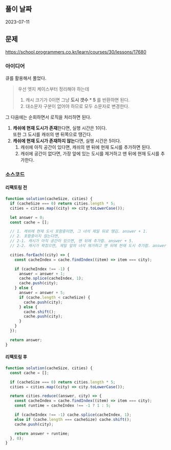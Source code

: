 ## 풀이 날짜
2023-07-11

## 문제
https://school.programmers.co.kr/learn/courses/30/lessons/17680

### 아이디어
큐를 활용해서 풀었다.  

> 우선 엣지 케이스부터 정리해야 하는데  
> 1. 캐시 크기가 0이면 그냥 **도시 갯수 * 5** 를 반환하면 된다.  
> 2. 대소문자 구분이 없어야 하므로 모두 소문자로 변경한다.  

그 다음에는 순회하면서 로직을 처리하면 된다.  
1. **캐쉬에 현재 도시가 존재**한다면, 실행 시간은 1이다.  
또한 그 도시를 캐쉬의 맨 뒤쪽으로 땡긴다.
2. **캐쉬에 현재 도시가 존재하지 않는**다면, 실행 시간은 5이다.  
    1. 캐쉬에 아직 공간이 있다면, 캐쉬의 맨 뒤에 현재 도시를 추가하면 된다.  
    2. 캐쉬에 공간이 없다면, 가장 앞에 있는 도시를 제거하고 맨 뒤에 현재 도시를 추가한다.



### 소스코드

#### 리팩토링 전
```js
function solution(cacheSize, cities) {
  if (cacheSize === 0) return cities.length * 5;
  cities = cities.map((city) => city.toLowerCase());

  let answer = 0;
  const cache = [];

  // 1. 캐쉬에 현재 도시 포함중이면, 그 녀석 제일 뒤로 땡김. answer + 1.
  // 2. 포함중이지 않는다면,
  // 2-1. 캐시가 아직 공간이 있으면, 맨 뒤에 추가함. answer + 5.
  // 2-2. 캐시가 꽉찼으면, 제일 앞의 녀석 제거하고 맨 뒤에 현재 도시 추가함. answer + 5.

  cities.forEach((city) => {
    const cacheIndex = cache.findIndex((item) => item === city);

    if (cacheIndex !== -1) {
      answer = answer + 1;
      cache.splice(cacheIndex, 1);
      cache.push(city);
    } else {
      answer = answer + 5;
      if (cache.length < cacheSize) {
        cache.push(city);
      } else {
        cache.shift();
        cache.push(city);
      }
    }
  });

  return answer;
}
```

#### 리팩토링 후
```js
function solution(cacheSize, cities) {
  const cache = [];

  if (cacheSize === 0) return cities.length * 5;
  cities = cities.map((city) => city.toLowerCase());

  return cities.reduce((answer, city) => {
    const cacheIndex = cache.findIndex((item) => item === city);
    const runtime = cacheIndex !== -1 ? 1 : 5;

    if (cacheIndex !== -1) cache.splice(cacheIndex, 1);
    else if (cache.length === cacheSize) cache.shift();
    cache.push(city);

    return answer + runtime;
  }, 0);
}
```
